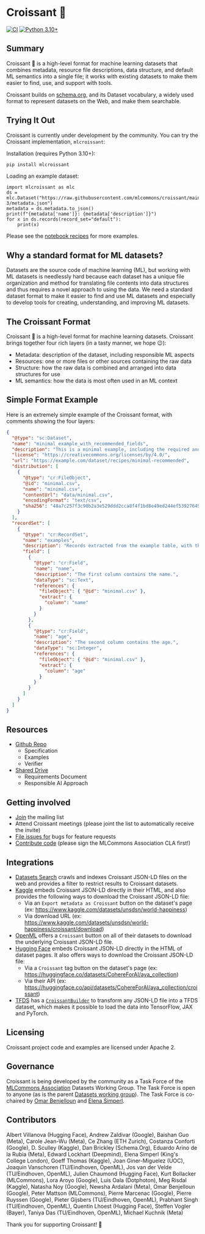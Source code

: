 # Croissant 🥐

[![CI](https://github.com/mlcommons/datasets_format/actions/workflows/ci.yml/badge.svg)](https://github.com/mlcommons/datasets_format/actions/workflows/ci.yml/badge.svg)
[![Python 3.10+](https://img.shields.io/badge/python-3.10+-blue.svg)](https://www.python.org/downloads/)

## Summary

Croissant 🥐 is a high-level format for machine learning datasets that combines metadata, resource file descriptions, data structure, and default ML semantics into a single file; it works with existing datasets to make them easier to find, use, and support with tools.

Croissant builds on [schema.org](https://schema.org/), and its Dataset vocabulary, a widely used format to represent datasets on the Web, and make them searchable.

## Trying It Out

Croissant is currently under development by the community. You can try the Croissant implementation, `mlcroissant`:

Installation (requires Python 3.10+):

```bash
pip install mlcroissant
```

Loading an example dataset:

```python3
import mlcroissant as mlc
ds = mlc.Dataset("https://raw.githubusercontent.com/mlcommons/croissant/main/datasets/1.0/gpt-3/metadata.json")
metadata = ds.metadata.to_json()
print(f"{metadata['name']}: {metadata['description']}")
for x in ds.records(record_set="default"):
    print(x)
```

Please see the [notebook recipes](python/mlcroissant/recipes) for more examples.

## Why a standard format for ML datasets?

Datasets are the source code of machine learning (ML), but working with ML datasets is needlessly hard because each dataset has a unique file organization and method for translating file contents into data structures and thus requires a novel approach to using the data. We need a standard dataset format to make it easier to find and use ML datasets and especially to develop tools for creating, understanding, and improving ML datasets.

## The Croissant Format

Croissant 🥐 is a high-level format for machine learning datasets. Croissant brings together four rich layers (in a tasty manner, we hope 😉):

- Metadata: description of the dataset, including responsible ML aspects
- Resources: one or more files or other sources containing the raw data
- Structure: how the raw data is combined and arranged into data structures for use
- ML semantics: how the data is most often used in an ML context

## Simple Format Example

Here is an extremely simple example of the Croissant format, with comments showing the four layers:

```json
{
  "@type": "sc:Dataset",
  "name": "minimal_example_with_recommended_fields",
  "description": "This is a minimal example, including the required and the recommended fields.",
  "license": "https://creativecommons.org/licenses/by/4.0/",
  "url": "https://example.com/dataset/recipes/minimal-recommended",
  "distribution": [
    {
      "@type": "cr:FileObject",
      "@id": "minimal.csv",
      "name": "minimal.csv",
      "contentUrl": "data/minimal.csv",
      "encodingFormat": "text/csv",
      "sha256": "48a7c257f3c90b2a3e529ddd2cca8f4f1bd8e49ed244ef53927649504ac55354"
    }
  ],
  "recordSet": [
    {
      "@type": "cr:RecordSet",
      "name": "examples",
      "description": "Records extracted from the example table, with their schema.",
      "field": [
        {
          "@type": "cr:Field",
          "name": "name",
          "description": "The first column contains the name.",
          "dataType": "sc:Text",
          "references": {
            "fileObject": { "@id": "minimal.csv" },
            "extract": {
              "column": "name"
            }
          }
        },
        {
          "@type": "cr:Field",
          "name": "age",
          "description": "The second column contains the age.",
          "dataType": "sc:Integer",
          "references": {
            "fileObject": { "@id": "minimal.csv" },
            "extract": {
              "column": "age"
            }
          }
        }
      ]
    }
  ]
}
```

## Resources

- [Github Repo](https://github.com/mlcommons/croissant)
  - Specification
  - Examples
  - Verifier
- [Shared Drive](https://drive.google.com/corp/drive/folders/1StGRO4CGWUsX9kHdM5aOQNOF1L5e2y97)
  - Requirements Document
  - Responsible AI Approach

<!---
## How to use
* Downloading an ML dataset: Look for a Croissant file. If it doesn’t exist, ask the dataset owners for one and point them to this page.
* Loading an ML dataset for use with a model: pyTorch and TensorFlow integrations enable loading any dataset with a Croissant file and recognized data file types as follows:
* Creating or sharing an ML dataset: Create a Croissant file for your dataset starting with one of the templates here and verifying correctness using this script.
* Developing ML dataset tooling: Consider supporting Croissant as part of your tool. You can find generic loader code here (under development).
* Accepting ML dataset papers: Consider requiring Croissant files for new datasets. Help everyone by making datasets easier to find and use!
-->

## Getting involved

- [Join](https://groups.google.com/a/mlcommons.org/g/croissant) the mailing list
- Attend Croissant meetings (please joint the list to automatically receive the invite)
- [File issues for](https://github.com/mlcommons/croissant) bugs for feature requests
- [Contribute code](https://github.com/mlcommons/croissant) (please sign the MLCommons Association CLA first!)

## Integrations

- [Datasets Search](https://datasetsearch.research.google.com) crawls and indexes Croissant JSON-LD files on the web and provides a filter to restrict results to Croissant datasets.
- [Kaggle](https://www.kaggle.com/datasets) embeds Croissant JSON-LD directly in their HTML, and also provides the following ways to download the Croissant JSON-LD file:
  - Via an `Export metadata as Croissant` button on the dataset's page (ex: <https://www.kaggle.com/datasets/unsdsn/world-happiness>)
  - Via download URL (ex: <https://www.kaggle.com/datasets/unsdsn/world-happiness/croissant/download>)
- [OpenML](https://www.openml.org/search?type=data) offers a `Croissant` button on all of their datasets to download the underlying Croissant JSON-LD file.
- [Hugging Face](https://huggingface.co/) embeds Croissant JSON-LD directly in the HTML of dataset pages. It also offers ways to download the Croissant JSON-LD file:
  - Via a `Croissant` tag button on the dataset's page (ex: <https://huggingface.co/datasets/CohereForAI/aya_collection>)
  - Via their API (ex: <https://huggingface.co/api/datasets/CohereForAI/aya_collection/croissant>)
- [TFDS](https://www.tensorflow.org/datasets/overview) has a [`CroissantBuilder`](https://www.tensorflow.org/datasets/format_specific_dataset_builders#croissantbuilder) to transform any JSON-LD file into a TFDS dataset, which makes it possible to load the data into TensorFlow, JAX and PyTorch.

## Licensing

Croissant project code and examples are licensed under Apache 2.

## Governance

Croissant is being developed by the community as a Task Force of the [MLCommons Association](http://mlcommons.org) Datasets Working Group.
The Task Force is open to anyone (as is the parent [Datasets working group](https://mlcommons.org/en/groups/datasets/)).
The Task Force is co-chaired by [Omar Benjelloun](mailto:benjello@google.com) and [Elena Simperl](mailto:elena.simperl@kcl.ac.uk).

## Contributors

Albert Villanova (Hugging Face), Andrew Zaldivar (Google), Baishan Guo (Meta), Carole Jean-Wu (Meta), Ce Zhang (ETH Zurich), Costanza Conforti (Google), D. Sculley (Kaggle), Dan Brickley (Schema.Org), Eduardo Arino de la Rubia (Meta), Edward Lockhart (Deepmind), Elena Simperl (King's College London), Goeff Thomas (Kaggle), Joan Giner-Miguelez (UOC), Joaquin Vanschoren (TU/Eindhoven, OpenML), Jos van der Velde (TU/Eindhoven, OpenML), Julien Chaumond (Hugging Face), Kurt Bollacker (MLCommons), Lora Aroyo (Google), Luis Oala (Dotphoton), Meg Risdal (Kaggle), Natasha Noy (Google), Newsha Ardalani (Meta), Omar Benjelloun (Google), Peter Mattson (MLCommons), Pierre Marcenac (Google), Pierre Ruyssen (Google), Pieter Gijsbers (TU/Eindhoven, OpenML), Prabhant Singh (TU/Eindhoven, OpenML), Quentin Lhoest (Hugging Face), Steffen Vogler (Bayer), Taniya Das (TU/Eindhoven, OpenML), Michael Kuchnik (Meta)

Thank you for supporting Croissant! 🙂
